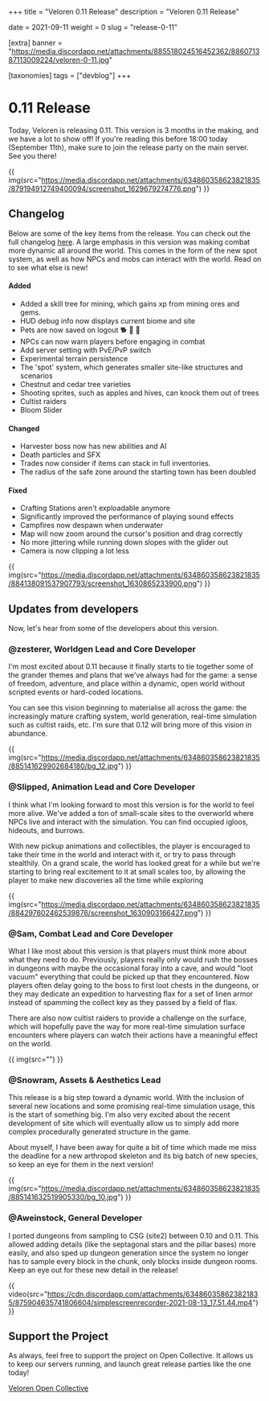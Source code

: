 +++
title = "Veloren 0.11 Release"
description = "Veloren 0.11 Release"

date = 2021-09-11
weight = 0
slug = "release-0-11"

[extra]
banner = "https://media.discordapp.net/attachments/885518024516452362/886071387113009224/veloren-0-11.jpg"

[taxonomies]
tags = ["devblog"]
+++

# 0.11 Release

Today, Veloren is releasing 0.11. This version is 3 months in the making, and we
have a lot to show off! If you're reading this before 18:00 today (September
11th), make sure to join the release party on the main server. See you there!

{{
  img(src="https://media.discordapp.net/attachments/634860358623821835/879194912749400094/screenshot_1629679274776.png")
}}

## Changelog

Below are some of the key items from the release. You can check out the full
changelog
[here](https://gitlab.com/veloren/veloren/-/blob/e4716147a7356eb13088e7d74ace3ccdcb5cd900/CHANGELOG.md#0110-2021-09-11).
A large emphasis in this version was making combat more dynamic all around the
world. This comes in the form of the new spot system, as well as how NPCs and
mobs can interact with the world. Read on to see what else is new!

#### Added

- Added a skill tree for mining, which gains xp from mining ores and gems.
- HUD debug info now displays current biome and site
- Pets are now saved on logout 🐕 🦎 🐼
- NPCs can now warn players before engaging in combat
- Add server setting with PvE/PvP switch
- Experimental terrain persistence
- The 'spot' system, which generates smaller site-like structures and scenarios
- Chestnut and cedar tree varieties
- Shooting sprites, such as apples and hives, can knock them out of trees
- Cultist raiders
- Bloom Slider

#### Changed

- Harvester boss now has new abilities and AI
- Death particles and SFX
- Trades now consider if items can stack in full inventories.
- The radius of the safe zone around the starting town has been doubled

#### Fixed

- Crafting Stations aren't exploadable anymore
- Significantly improved the performance of playing sound effects
- Campfires now despawn when underwater
- Map will now zoom around the cursor's position and drag correctly
- No more jittering while running down slopes with the glider out
- Camera is now clipping a lot less

{{
  img(src="https://media.discordapp.net/attachments/634860358623821835/884138091537907793/screenshot_1630865233900.png")
}}

## Updates from developers

Now, let's hear from some of the developers about this version.

### @zesterer, Worldgen Lead and Core Developer

I'm most excited about 0.11 because it finally starts to tie together some of
the grander themes and plans that we've always had for the game: a sense of
freedom, adventure, and place within a dynamic, open world without scripted
events or hard-coded locations.

You can see this vision beginning to materialise all across the game: the
increasingly mature crafting system, world generation, real-time simulation such
as cultist raids, etc. I'm sure that 0.12 will bring more of this vision in
abundance.

{{
  img(src="https://media.discordapp.net/attachments/634860358623821835/885141629902684180/bg_12.jpg")
}}

### @Slipped, Animation Lead and Core Developer

I think what I'm looking forward to most this version is for the world to feel
more alive. We've added a ton of small-scale sites to the overworld where NPCs
live and interact with the simulation. You can find occupied igloos, hideouts,
and burrows.

With new pickup animations and collectibles, the player is encouraged to take
their time in the world and interact with it, or try to pass through stealthily.
On a grand scale, the world has looked great for a while but we're starting to
bring real excitement to it at small scales too, by allowing the player to make
new discoveries all the time while exploring

{{
  img(src="https://media.discordapp.net/attachments/634860358623821835/884297602462539876/screenshot_1630903166427.png")
}}

### @Sam, Combat Lead and Core Developer

What I like most about this version is that players must think more about what
they need to do. Previously, players really only would rush the bosses in
dungeons with maybe the occasional foray into a cave, and would "loot vacuum"
everything that could be picked up that they encountered. Now players often
delay going to the boss to first loot chests in the dungeons, or they may
dedicate an expedition to harvesting flax for a set of linen armor instead of
spamming the collect key as they passed by a field of flax.

There are also now cultist raiders to provide a challenge on the surface, which
will hopefully pave the way for more real-time simulation surface encounters
where players can watch their actions have a meaningful effect on the world.

{{
  img(src="")
}}

### @Snowram, Assets & Aesthetics Lead

This release is a big step toward a dynamic world. With the inclusion of several
new locations and some promising real-time simulation usage, this is the start
of something big. I'm also very excited about the recent development of site
which will eventually allow us to simply add more complex procedurally generated
structure in the game.

About myself, I have been away for quite a bit of time which made me miss the
deadline for a new arthropod skeleton and its big batch of new species, so keep
an eye for them in the next version!

{{
  img(src="https://media.discordapp.net/attachments/634860358623821835/885141632519905330/bg_10.jpg")
}}

### @Aweinstock, General Developer

I ported dungeons from sampling to CSG (site2) between 0.10 and 0.11. This
allowed adding details (like the septagonal stars and the pillar bases) more
easily, and also sped up dungeon generation since the system no longer has to
sample every block in the chunk, only blocks inside dungeon rooms. Keep an eye
out for these new detail in the release!

{{
  video(src="https://cdn.discordapp.com/attachments/634860358623821835/875904635741806604/simplescreenrecorder-2021-08-13_17.51.44.mp4")
}}

## Support the Project

As always, feel free to support the project on Open Collective. It allows us to
keep our servers running, and launch great release parties like the one today!

[Veloren Open Collective](https://opencollective.com/veloren)

